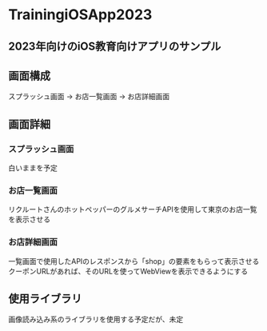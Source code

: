 # TrainingiOSApp2023

## 2023年向けのiOS教育向けアプリのサンプル

## 画面構成

スプラッシュ画面 → お店一覧画面 → お店詳細画面
  
## 画面詳細
### スプラッシュ画面
白いままを予定

### お店一覧画面
リクルートさんのホットペッパーのグルメサーチAPIを使用して東京のお店一覧を表示させる

### お店詳細画面
一覧画面で使用したAPIのレスポンスから「shop」の要素をもらって表示させる
クーポンURLがあれば、そのURLを使ってWebViewを表示できるようにする

## 使用ライブラリ
画像読み込み系のライブラリを使用する予定だが、未定
